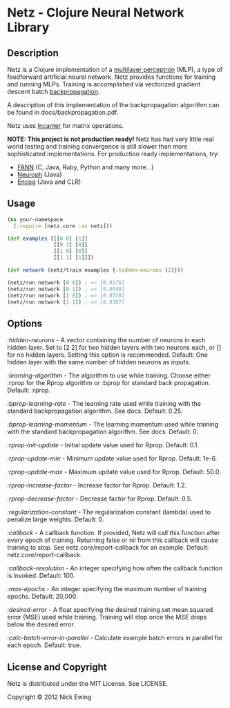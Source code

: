 Netz - Clojure Neural Network Library
=====================================

Description
-----------

Netz is a Clojure implementation of a [multilayer
perceptron](http://en.wikipedia.org/wiki/Multilayer_perceptron) (MLP), a type of
feedforward artificial neural network.  Netz provides functions for training and
running MLPs.  Training is accomplished via vectorized gradient descent
batch [backpropagation](http://en.wikipedia.org/wiki/Backpropagation).

A description of this implementation of the backpropagation algorithm can be
found in docs/backpropagation.pdf.

Netz uses [Incanter](http://incanter.org/) for matrix operations.

**NOTE: This project is not production ready!**  Netz has had very little real
world testing and training convergence is still slower than more sophisticated
implementations.  For production ready implementations, try:

* [FANN](http://leenissen.dk/fann/wp/) (C, Java, Ruby, Python and many more...)
* [Neuroph](http://neuroph.sourceforge.net/) (Java)
* [Encog](http://www.heatonresearch.com/encog) (Java and CLR)

Usage
-----

```clojure
(ns your-namespace
  (:require [netz.core :as netz]))

(def examples [[[0 0] [1]]
               [[0 1] [0]]
               [[1 0] [0]]
               [[1 1] [1]]])

(def network (netz/train examples {:hidden-neurons [2]}))

(netz/run network [0 0]) ; => [0.9176]
(netz/run network [0 1]) ; => [0.0549]
(netz/run network [1 0]) ; => [0.0728]
(netz/run network [1 1]) ; => [0.9307]
```

Options
-------

*:hidden-neurons* - A vector containing the number of neurons in each hidden
layer.  Set to [2 2] for two hidden layers with two neurons each, or [] for no
hidden layers.  Setting this option is recommended.  Default: One hidden layer
with the same number of hidden neurons as inputs.

*:learning-algorithm* - The algorithm to use while training.  Choose either
:rprop for the Rprop algorithm or :bprop for standard back propagation.
Default: :rprop.

*:bprop-learning-rate* - The learning rate used while training with the standard
backpropagation algorithm.  See docs.  Default: 0.25.

*:bprop-learning-momentum* - The learning momentum used while training with the
standard backpropagation algorithm.  See docs.  Default: 0.

*:rprop-init-update* - Initial update value used for Rprop.  Default: 0.1.

*:rprop-update-min* - Minimum update value used for Rprop.  Default: 1e-6.

*:rprop-update-max* - Maximum update value used for Rprop.  Default: 50.0.

*:rprop-increase-factor* - Increase factor for Rprop.  Default: 1.2.

*:rprop-decrease-factor* - Decrease factor for Rprop.  Default: 0.5.

*:regularization-constant* - The regularization constant (lambda) used to
penalize large weights.  Default: 0.

*:callback* - A callback function.  If provided, Netz will call this function
after every epoch of training.  Returning false or nil from this callback will
cause training to stop.  See netz.core/report-callback for an example. Default:
netz.core/report-callback.

*:callback-resolution* - An integer specifying how often the callback function is
invoked.  Default: 100.

*:max-epochs* - An integer specifying the maximum number of training epochs.
Default: 20,000.

*:desired-error* - A float specifying the desired training set mean squared
error (MSE) used while training.  Training will stop once the MSE drops below
the desired error.

*:calc-batch-error-in-parallel* - Calculate example batch errors in parallel for
each epoch.  Default: true.

License and Copyright
---------------------

Netz is distributed under the MIT License.  See LICENSE.

Copyright © 2012 Nick Ewing
